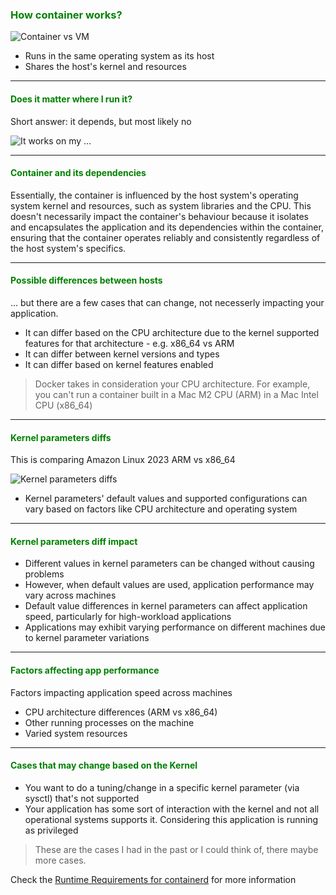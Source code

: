 ### <b style="color:green;">How container works?</b>

![Container vs VM](assets/container-vs-vm.png)

* Runs in the same operating system as its host
* Shares the host's kernel and resources

---

#### <b style="color:green;">Does it matter where I run it?</b>

Short answer: it depends, but most likely no

![It works on my ...](assets/it-works-on-my-meme.jpeg)

---

#### <b style="color:green;">Container and its dependencies</b>

Essentially, the container is influenced by the host system's operating system kernel and resources, such as system libraries and the CPU. This doesn't necessarily impact the container's behaviour because it isolates and encapsulates the application and its dependencies within the container, ensuring that the container operates reliably and consistently regardless of the host system's specifics.

---

#### <b style="color:green;">Possible differences between hosts</b>

... but there are a few cases that can change, not necesserly impacting your application.

* It can differ based on the CPU architecture due to the kernel supported features for that architecture - e.g. x86_64 vs ARM
* It can differ between kernel versions and types
* It can differ based on kernel features enabled

> Docker takes in consideration your CPU architecture. For example, you can't run a container built in a Mac M2 CPU (ARM) in a Mac Intel CPU (x86_64)

---

#### <b style="color:green;">Kernel parameters diffs</b>

This is comparing Amazon Linux 2023 ARM vs x86_64

![Kernel parameters diffs](assets/docker-arm-vs-x86_64.png)

* Kernel parameters' default values and supported configurations can vary based on factors like CPU architecture and operating system

---

#### <b style="color:green;">Kernel parameters diff impact</b>

* Different values in kernel parameters can be changed without causing problems
* However, when default values are used, application performance may vary across machines
* Default value differences in kernel parameters can affect application speed, particularly for high-workload applications
* Applications may exhibit varying performance on different machines due to kernel parameter variations

---

#### <b style="color:green;">Factors affecting app performance</b>

Factors impacting application speed across machines

* CPU architecture differences (ARM vs x86_64)
* Other running processes on the machine
* Varied system resources

---

#### <b style="color:green;">Cases that may change based on the Kernel</b>

* You want to do a tuning/change in a specific kernel parameter (via sysctl) that's not supported
* Your application has some sort of interaction with the kernel and not all operational systems supports it. Considering this application is running as privileged

> These are the cases I had in the past or I could think of, there maybe more cases.

Check the [Runtime Requirements for containerd](https://github.com/containerd/containerd/blob/main/README.md#runtime-requirements) for more information
